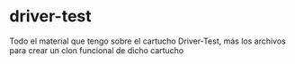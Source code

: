 # driver-test
Todo el material que tengo sobre el cartucho Driver-Test, más los archivos para crear un clon funcional de dicho cartucho
